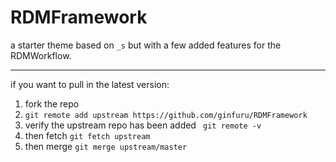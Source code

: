 RDMFramework
============

a starter theme based on `_s` but with a few added features for the RDMWorkflow. 

---

if you want to pull in the latest version:

1. fork the repo 
2. `git remote add upstream https://github.com/ginfuru/RDMFramework`
3. verify the upstream repo has been added ` git remote -v`
4. then fetch `git fetch upstream`
5. then merge `git merge upstream/master`
